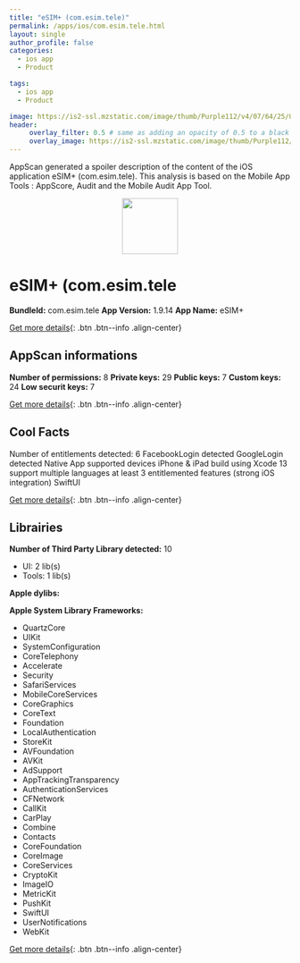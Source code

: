 ```yaml
---
title: "eSIM+ (com.esim.tele)"
permalink: /apps/ios/com.esim.tele.html
layout: single
author_profile: false
categories: 
  - ios app 
  - Product 

tags: 
  - ios app 
  - Product 

image: https://is2-ssl.mzstatic.com/image/thumb/Purple112/v4/07/64/25/076425d8-3511-aa22-dfe3-23fad8e2d3a1/AppIcon-0-1x_U007emarketing-0-7-0-85-220.png/512x512bb.jpg
header: 
     overlay_filter: 0.5 # same as adding an opacity of 0.5 to a black background
     overlay_image: https://is2-ssl.mzstatic.com/image/thumb/Purple112/v4/07/64/25/076425d8-3511-aa22-dfe3-23fad8e2d3a1/AppIcon-0-1x_U007emarketing-0-7-0-85-220.png/512x512bb.jpg
---
```

AppScan generated a spoiler description of the content of the iOS application eSIM+ (com.esim.tele). This analysis is based on the Mobile App Tools : AppScore, Audit and the Mobile Audit App Tool.

  
  
<div style="text-align: center;"><img src="https://is2-ssl.mzstatic.com/image/thumb/Purple112/v4/07/64/25/076425d8-3511-aa22-dfe3-23fad8e2d3a1/AppIcon-0-1x_U007emarketing-0-7-0-85-220.png/512x512bb.jpg" width="100" height="100"></div>  
  
# eSIM+ (com.esim.tele

**BundleId:** com.esim.tele
**App Version:** 1.9.14
**App Name:** eSIM+


[Get more details](/pricing.html){: .btn .btn--info .align-center}  
  
## AppScan informations 

**Number of permissions:** 8
**Private keys:** 29
**Public keys:** 7
**Custom keys:** 24
**Low securit keys:** 7
  
[Get more details](/pricing.html){: .btn .btn--info .align-center}

## Cool Facts

Number of entitlements detected: 6
FacebookLogin detected
GoogleLogin detected
Native App
supported devices iPhone & iPad
build using Xcode 13
support multiple languages
at least 3 entitlemented features (strong iOS integration)
SwiftUI
  
[Get more details](/pricing.html){: .btn .btn--info .align-center}

## Librairies 
**Number of Third Party Library detected:** 10
- UI: 2 lib(s)
- Tools: 1 lib(s)

**Apple dylibs:**


**Apple System Library Frameworks:**
- QuartzCore
- UIKit
- SystemConfiguration
- CoreTelephony
- Accelerate
- Security
- SafariServices
- MobileCoreServices
- CoreGraphics
- CoreText
- Foundation
- LocalAuthentication
- StoreKit
- AVFoundation
- AVKit
- AdSupport
- AppTrackingTransparency
- AuthenticationServices
- CFNetwork
- CallKit
- CarPlay
- Combine
- Contacts
- CoreFoundation
- CoreImage
- CoreServices
- CryptoKit
- ImageIO
- MetricKit
- PushKit
- SwiftUI
- UserNotifications
- WebKit


  
[Get more details](/pricing.html){: .btn .btn--info .align-center}

